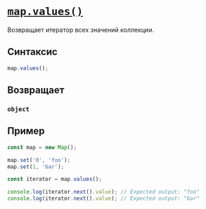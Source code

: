 # [`map.values()`](../index.md)

Возвращает итератор всех значений коллекции.

## Синтаксис

```js
map.values();
```

## Возвращает

### `object`

## Пример

```js
const map = new Map();

map.set('0', 'foo');
map.set(1, 'bar');

const iterator = map.values();

console.log(iterator.next().value); // Expected output: "foo"
console.log(iterator.next().value); // Expected output: "bar"
```
